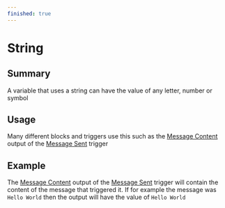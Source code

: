 ```yaml
---
finished: true
---
```

# String

## Summary
A variable that uses a string can have the value of any letter, number or symbol

## Usage
Many different blocks and triggers use this such as the [Message Content](/inventor-reference/triggers/messages/message-sent/#message-content) output of the [Message Sent](/inventor-reference/triggers/messages/message-sent/) trigger

## Example

The [Message Content](/inventor-reference/triggers/messages/message-sent/#message-content) output of the [Message Sent](/inventor-reference/triggers/messages/message-sent/) trigger will contain the content of the message that triggered it. If for example the message was `Hello World` then the output will have the value of `Hello World`